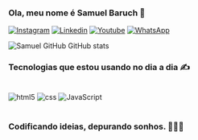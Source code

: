 

### Ola, meu nome é Samuel Baruch 👋


[![Instagram](https://img.shields.io/badge/Instagram-E4405F?style=for-the-badge&logo=instagram&logoColor=white)](https://www.instagram.com/samuel_baruch_/)
[![Linkedin](https://img.shields.io/badge/LinkedIn-0077B5?style=for-the-badge&logo=linkedin&logoColor=white)](https://www.linkedin.com/in/samuel-baruch-4912862b8/)
[![Youtube](https://img.shields.io/badge/YouTube-FF0000?style=for-the-badge&logo=youtube&logoColor=white)](https://www.youtube.com/@samuelbaruch1415)
[![WhatsApp](https://img.shields.io/badge/WhatsApp-25D366?style=for-the-badge&logo=whatsapp&logoColor=white)](https://wa.me/5531972459557)


![Samuel GitHub GitHub stats](https://github-readme-stats.vercel.app/api?username=SamuelBaruch&show_icons=true&theme=radical)
<br/>





### Tecnologias que estou usando no dia a dia ✍️

<div style="display:inline_block"><br>
    <img align="center" alt="html5" src="https://img.shields.io/badge/html5-%23E34F26.svg?style=for-the-badge&logo=html5&logoColor=white"/>
    <img align="center" alt="css" src="https://img.shields.io/badge/css3-%231572B6.svg?style=for-the-badge&logo=css3&logoColor=white" />
     <img align="center" alt="JavaScript" src="https://img.shields.io/badge/JavaScript-F7DF1E?style=for-the-badge&logo=javascript&logoColor=black"/>

    

</div>
<br/>



### Codificando ideias, depurando sonhos. 👨🏽‍💻
